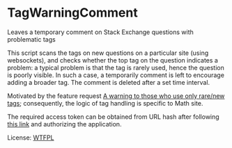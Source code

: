 # TagWarningComment

Leaves a temporary comment on Stack Exchange questions with problematic tags

This script scans the tags on new questions on a particular site (using websockets), and checks whether the top tag on the question indicates a problem: a typical problem is that the tag is rarely used, hence the question is poorly visible. In such a case, a temporarily comment is left to encourage adding a broader tag. The comment is deleted after a set time interval.

Motivated by the feature request [A warning to those who use only rare/new tags](http://meta.math.stackexchange.com/q/21669); consequently, the logic of tag handling is specific to Math site.

The required access token can be obtained from URL hash after following [this link](https://stackexchange.com/oauth/dialog?client_id=5748&scope=no_expiry,write_access&redirect_uri=https://stackexchange.com/) and authorizing the application.

License: [WTFPL](http://www.wtfpl.net)
